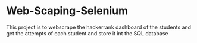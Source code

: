 # Web-Scaping-Selenium
This project is to webscrape the hackerrank dashboard of the students and get the attempts of each student and store it int the SQL database
